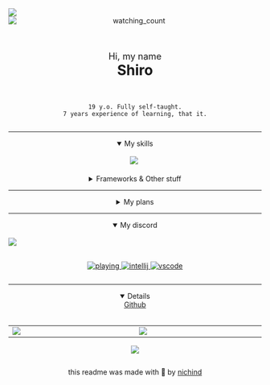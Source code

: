 <div align="center" class="head-me" style="display: flex; flex-flow: column wrap;">
	<img src="https://api.statusbadges.me/badge/status/397211459651633166"/> <img src="https://komarev.com/ghpvc/?username=ShiroKazane&color=9963B3" alt="watching_count" /><br>
	<br>
	<div align="center">
    		<p style="font-size: 18px">Hi, my name<br><strong style="font-size: 28px">Shiro</strong></p>
  	</div>
	<br>

	19 y.o. Fully self-taught.
 	7 years experience of learning, that it.
</div>

----

<div align="center" class="skills" style="display: flex; flex-flow: column wrap">
	<details open>
	<summary>My skills</summary><br>
	<img src="https://skillicons.dev/icons?i=html,css,js,ts,go,lua,photoshop"/><a>&nbsp;</a>
	<br><br>
	<details>
	<summary>Frameworks & Other stuff</summary>
		<br>
		<img src="https://skillicons.dev/icons?i=git,github,discord,discordjs,mongodb,mysql"/><br>
    <img src="https://skillicons.dev/icons?i=sqlite,nodejs,pnpm,androidstudio,robloxstudio"/><br>
  		<a>And much more...</a>
	</details>
	</details>
</div>

----

<div align="center" class="todo" style="display: flex; flex-flow: column">
<details>
<summary>My plans</summary><br>
<div style="flex-direction: column; justify-content: center; align-items: flex-start;">

- [x] Still alive
- [ ] Get a job
- [ ] Get 100'000$
- [ ] Learn to draw anime
- [ ] Learn Japanese
- [ ] Learn Korean
- [ ] Learn Mandarin
- [ ] Learn Hakka (?)
</div>
</details>
</div>

----

<div align="center" class="projects" style="display: flex; flex-flow: column wrap;">
<details open>
<summary>My discord</summary>
<br>

<div style="display: flex; flex-direction: row;">
  <a align="center" href="https://discord.com/users/397211459651633166">
    <img align="center" src="https://lanyard-profile-readme.vercel.app/api/397211459651633166?theme=dark&animated=true&hideDiscrim=true&borderRadius=30px&hideStatus=true"
      </a>
</div>
<br>

![playing](https://api.statusbadges.me/badge/playing/397211459651633166?style=flat-square)
![intellij](https://api.statusbadges.me/badge/intellij/397211459651633166?style=flat-square)
![vscode](https://api.statusbadges.me/badge/vscode/397211459651633166?style=flat-square)

</details>

----

<div align="center" class="github" style="display: flex; flex-flow: column">
<details open>
<summary>Github</summary><br>
<table align="center">
	<tr>
		<td width="1200px">
        <img align="center" src="https://github-readme-stats.vercel.app/api?username=ShiroKazane&theme=catppuccin_mocha&show_icons=true&hide_border=true&count_private=true" draggable="false">
		</td>
		<td width="1200px">
        <img align="center" src="https://github-readme-stats.vercel.app/api/top-langs/?username=ShiroKazane&theme=catppuccin_mocha&layout=compact&hide_border=true" draggable="false">
		</td>
	</tr>
</table>

<a href="http://www.github.com/ShiroKazane"><img src="https://github-readme-streak-stats.herokuapp.com/?user=ShiroKazane&stroke=cdd6f4&background=1e1e2e&ring=94e2d5&fire=fab387&currStreakNum=cdd6f4&currStreakLabel=94e2d5&sideNums=cdd6f4&sideLabels=cdd6f4&dates=cdd6f4&hide_border=true" /></a>
</details>

this readme was made with 🤍 by <a href="https://github.com/nichind">nichind</a>
